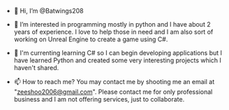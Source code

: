 - 👋 Hi, I’m @Batwings208

- 👀 I’m interested in programming mostly in python and I have about 2 years of experience. I love to help those in need and I am also sort of working on Unreal Engine to create a game using C#.

- 🌱 I'm currenting learning C# so I can begin developing applications but I have learned Python and created some very interesting projects which I haven't shared.

- 📫 How to reach me? You may contact me by shooting me an email at "zeeshoo2006@gmail.com". Please contact me for only professional business and I am not offering services, just to collaborate.
